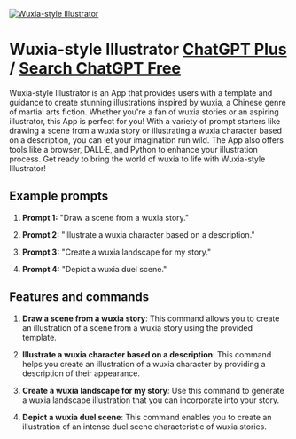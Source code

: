 
[![Wuxia-style Illustrator](https://files.oaiusercontent.com/file-0Hib2nTZABLeWlmX8wmI1gG8?se=2123-10-17T15%3A45%3A27Z&sp=r&sv=2021-08-06&sr=b&rscc=max-age%3D31536000%2C%20immutable&rscd=attachment%3B%20filename%3D6bf88b2d-3ddc-40c1-92ab-5379c8f9726f.png&sig=wZLWQcHIOlkaUrz%2B%2B5zkuB%2BTCMQPWVrN9hr/pBHf8S4%3D)](https://chat.openai.com/g/g-YX1ZnjHv3-wuxia-style-illustrator)

# Wuxia-style Illustrator [ChatGPT Plus](https://chat.openai.com/g/g-YX1ZnjHv3-wuxia-style-illustrator) / [Search ChatGPT Free](https://gptcall.net/index.html#/?search=Wuxia-style%20Illustrator)

Wuxia-style Illustrator is an App that provides users with a template and guidance to create stunning illustrations inspired by wuxia, a Chinese genre of martial arts fiction. Whether you're a fan of wuxia stories or an aspiring illustrator, this App is perfect for you! With a variety of prompt starters like drawing a scene from a wuxia story or illustrating a wuxia character based on a description, you can let your imagination run wild. The App also offers tools like a browser, DALL·E, and Python to enhance your illustration process. Get ready to bring the world of wuxia to life with Wuxia-style Illustrator!

## Example prompts

1. **Prompt 1:** "Draw a scene from a wuxia story."

2. **Prompt 2:** "Illustrate a wuxia character based on a description."

3. **Prompt 3:** "Create a wuxia landscape for my story."

4. **Prompt 4:** "Depict a wuxia duel scene."

## Features and commands

1. **Draw a scene from a wuxia story**: This command allows you to create an illustration of a scene from a wuxia story using the provided template.

2. **Illustrate a wuxia character based on a description**: This command helps you create an illustration of a wuxia character by providing a description of their appearance.

3. **Create a wuxia landscape for my story**: Use this command to generate a wuxia landscape illustration that you can incorporate into your story.

4. **Depict a wuxia duel scene**: This command enables you to create an illustration of an intense duel scene characteristic of wuxia stories.


